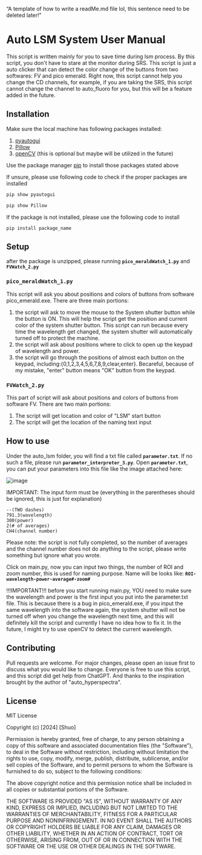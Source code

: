 “A template of how to write a readMe.md file lol, this sentence need to be deleted later!”

# Auto LSM System User Manual

This script is written mainly for you to save time during lsm process. By this script, you don't have to stare at the monitor during SRS.
This script is just a auto clicker that can detect the color change of the buttons from two softwares: FV and pico emerald. Right now, this script cannot help you change the CD channels, for example, if you are taking the SRS, this script cannot change the channel to auto_fluoro for you, but this will be a feature added in the future.

## Installation
Make sure the local machine has following packages installed:
1. [pyautogui](https://pyautogui.readthedocs.io/en/latest/)
2. [Pillow](https://pypi.org/project/pillow/)
3. [openCV](https://opencv.org/) (this is optional but maybe will be utilized in the future)

Use the package manager [pip](https://pip.pypa.io/en/stable/) to install those packages stated above


If unsure, please use following code to check if the proper packages are installed
```bash
pip show pyautogui
```
```bash
pip show Pillow
```
If the package is not installed, please use the following code to install
```
pip install package_name
```

## Setup

after the package is unzipped, please running **`pico_meraldWatch_1.py`** and **`FVWatch_2.py`**

### **`pico_meraldWatch_1.py`**

This script will ask you about positions and colors of buttons from software pico_emerald.exe. There are three main portions:
1. the script will ask to move the mouse to the System shutter button while the button is ON. This will help the script get the position and current color of the system shutter button. This script can run because every time the wavelength get changed, the system shutter will automatically turned off to protect the machine.
2. the script will ask about positions where to click to open up the keypad of wavelength and power.
3. the script will go through the positions of almost each button on the keypad, including:{0,1,2,3,4,5,6,7,8,9,clear,enter}. Becareful, because of my mistake, "enter" button means "OK" button from the keypad.
   
### **`FVWatch_2.py`**

This part of script will ask about positions and colors of buttons from software FV. There are two main portions:
1. The script will get location and color of "LSM" start button
2. The script will get the location of the naming text input

## How to use
Under the auto_lsm folder, you will find a txt file called **`parameter.txt`**. If no such a file, please run **`parameter_interpreter_3.py`**.
Open **`parameter.txt`**, you can put your parameters into this file like the image attached here:

![image](https://github.com/user-attachments/assets/549d51c3-0df5-4dc9-9f90-b28264edc1d0)

IMPORTANT: The input form must be (everything in the parentheses should be ignored, this is just for explanation)
```
--(TWO dashes)
791.3(wavelength)
300(power)
2(# of averages)
CH4(channel number)
```
Please note: the script is not fully completed, so the number of averages and the channel number does not do anything
to the script, please write something but ignore what you wrote.

Click on main.py, now you can input two things, the number of ROI and zoom number, this is used for naming purpose.
Name will be looks like: **`ROI-wavelength-power-average#-zoom#`**

!!!IMPORTANT!!!
before you start running main.py, YOU need to make sure the wavelength and power is the first input you put into the parameter.txt file. This is because there is a bug in pico_emerald.exe, if you input the same wavelength into the software again, the system shutter will not be turned off when you change the wavelength next time, and this will definitely kill the script and currently I have no idea how to fix it. In the future, I might try to use openCV to detect the current wavelength.

## Contributing

Pull requests are welcome. For major changes, please open an issue first
to discuss what you would like to change. Everyone is free to use this script, and this script
did get help from ChatGPT. And thanks to the inspiration brought by the author of "auto_hyperspectra".

## License

MIT License

Copyright (c) [2024] [Shuo]

Permission is hereby granted, free of charge, to any person obtaining a copy
of this software and associated documentation files (the "Software"), to deal
in the Software without restriction, including without limitation the rights
to use, copy, modify, merge, publish, distribute, sublicense, and/or sell
copies of the Software, and to permit persons to whom the Software is
furnished to do so, subject to the following conditions:

The above copyright notice and this permission notice shall be included in all
copies or substantial portions of the Software.

THE SOFTWARE IS PROVIDED "AS IS", WITHOUT WARRANTY OF ANY KIND, EXPRESS OR
IMPLIED, INCLUDING BUT NOT LIMITED TO THE WARRANTIES OF MERCHANTABILITY,
FITNESS FOR A PARTICULAR PURPOSE AND NONINFRINGEMENT. IN NO EVENT SHALL THE
AUTHORS OR COPYRIGHT HOLDERS BE LIABLE FOR ANY CLAIM, DAMAGES OR OTHER
LIABILITY, WHETHER IN AN ACTION OF CONTRACT, TORT OR OTHERWISE, ARISING FROM,
OUT OF OR IN CONNECTION WITH THE SOFTWARE OR THE USE OR OTHER DEALINGS IN THE
SOFTWARE.
